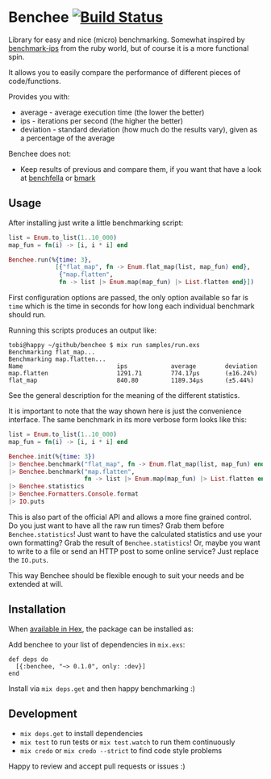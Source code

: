 # Benchee [![Build Status](https://travis-ci.org/PragTob/benchee.svg?branch=travis)](https://travis-ci.org/PragTob/benchee)

Library for easy and nice (micro) benchmarking. Somewhat inspired by [benchmark-ips](https://github.com/evanphx/benchmark-ips) from the ruby world, but of course it is a more functional spin.

It allows you to easily compare the performance of different pieces of code/functions.

Provides you with:

* average   - average execution time (the lower the better)
* ips       - iterations per second (the higher the better)
* deviation - standard deviation (how much do the results vary), given as a percentage of the average

Benchee does not:

* Keep results of previous and compare them, if you want that have a look at [benchfella](https://github.com/alco/benchfella) or [bmark](https://github.com/joekain/bmark)

## Usage

After installing just write a little benchmarking script:

```elixir
list = Enum.to_list(1..10_000)
map_fun = fn(i) -> [i, i * i] end

Benchee.run(%{time: 3},
             [{"flat_map", fn -> Enum.flat_map(list, map_fun) end},
              {"map.flatten",
              fn -> list |> Enum.map(map_fun) |> List.flatten end}])
```

First configuration options are passed, the only option available so far is `time` which is the time in seconds for how long each individual benchmark should run.

Running this scripts produces an output like:

```
tobi@happy ~/github/benchee $ mix run samples/run.exs
Benchmarking flat_map...
Benchmarking map.flatten...
Name                          ips            average        deviation
map.flatten                   1291.71        774.17μs       (±16.24%)
flat_map                      840.80         1189.34μs      (±5.44%)
```

See the general description for the meaning of the different statistics.

It is important to note that the way shown here is just the convenience interface. The same benchmark in its more verbose form looks like this:

```elixir
list = Enum.to_list(1..10_000)
map_fun = fn(i) -> [i, i * i] end

Benchee.init(%{time: 3})
|> Benchee.benchmark("flat_map", fn -> Enum.flat_map(list, map_fun) end)
|> Benchee.benchmark("map.flatten",
                     fn -> list |> Enum.map(map_fun) |> List.flatten end)
|> Benchee.statistics
|> Benchee.Formatters.Console.format
|> IO.puts
```

This is also part of the official API and allows a more fine grained control.
Do you just want to have all the raw run times? Grab them before `Benchee.statistics`! Just want to have the calculated statistics and use your own formatting? Grab the result of `Benchee.statistics`! Or, maybe you want to write to a file or send an HTTP post to some online service? Just replace the `IO.puts`.

This way Benchee should be flexible enough to suit your needs and be extended at will.

## Installation

When [available in Hex](https://hex.pm/docs/publish), the package can be installed as:

Add benchee to your list of dependencies in `mix.exs`:

    def deps do
      [{:benchee, "~> 0.1.0", only: :dev}]
    end

Install via `mix deps.get` and then happy benchmarking :)

## Development

* `mix deps.get` to install dependencies
* `mix test` to run tests or `mix test.watch` to run them continuously
* `mix credo` or `mix credo --strict` to find code style problems

Happy to review and accept pull requests or issues :)
